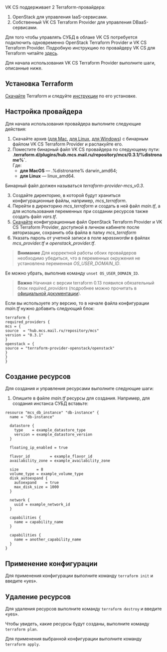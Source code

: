 VK CS поддерживает 2 Terraform-провайдера:

1. OpenStack для управления IaaS-сервисами.
2. Собственный VK CS Terraform Provider для управления DBaaS-сервисами.

Для того чтобы управлять СУБД в облаке VK CS потребуется подключить одновременно OpenStack Terraform Provider и VK CS Terraform Provider. Подробную инструкцию по провайдеру VK CS для Terraform читайте [здесь](https://mcs.mail.ru/terraform/docs").

Для начала использования VK CS Terraform Provider выполните шаги, описанные ниже.

## Установка Terraform

[Скачайте](https://www.terraform.io/downloads.html) Terraform и следуйте [инструкции](https://learn.hashicorp.com/tutorials/terraform/install-cli) по его установке.

## Настройка провайдера

Для начала использования провайдера выполните следующие действия:

1. Скачайте архив ([для Mac](https://hub.mcs.mail.ru/repository/terraform/darwin/v0.3.0/mcs-provider.zip), [для Linux](https://hub.mcs.mail.ru/repository/terraform/linux/v0.3.0/mcs-provider.zip), [для Windows](https://hub.mcs.mail.ru/repository/terraform/windows/v0.2.2/mcs-provider.zip)) с бинарным файлом VK CS Terraform Provider и распакуйте его.
2. Поместите бинарный файл VK CS провайдера по следующему пути: **.terraform.d/plugins/hub.mcs.mail.ru/repository/mcs/0.3.1/%distroname%`**.  
Где:
    - **для MacOS** — .%distroname% darwin_amd64;
    - **для Linux** — linux_amd64.

Бинарный файл должен называться *terraform-provider-mcs_v0.3*.

3. Создайте директорию, в которой будут храниться конфигурационные файлы, например, *mcs_terraform*.
4. Перейти в директорию *mcs_terraform* и создать в ней файл *main.tf*, а для использования переменных при создании ресурсов также создать файл *vars.tf*.
5. [Скачайте](https://mcs.mail.ru/app/project/terraform/) конфигурационные файл OpenStack Terraform Provider и VK CS Terraform Provider, доступной в личном кабинете после авторизации, сохранить оба файла в папку *mcs_terraform*
6. Указать пароль от учетной записи в поле *мpasswordм* в файлах *mcs_provider.tf* и *openstack_provider.tf*.

>**Внимание**
>Для корректной работы обоих провайдеров необходимо убедиться, что в переменных окружения не установлена переменная *OS_USER_DOMAIN_ID*.

Ее можно убрать, выполнив команду `unset OS_USER_DOMAIN_ID`.

>**Важно**
>Начиная с версии terraform 0.13 появился обязательный блок *required_providers* (подробнее можно прочитать в [официальной документации](https://www.terraform.io/docs/language/providers/requirements.html)).

Если вы используете эту версию, то в начале файла конфигурации *main.tf* нужно добавить следующий блок:
```
terraform {
required_providers {
mcs = {
source  = "hub.mcs.mail.ru/repository/mcs"
version = "0.3.1"
}
openstack = {
source = "terraform-provider-openstack/openstack"
}
}
}
```

## Создание ресурсов

Для создания и управления ресурсами выполните следующие шаги:

1. Опишите в файле *main.tf* ресурсы для создания. Например, для создания инстанса СУБД вставьте:

```
resource "mcs_db_instance" "db-instance" {
  name = "db-instance"

  datastore {
    type    = example_datastore_type
    version = example_datastore_version
  }

  floating_ip_enabled = true

  flavor_id         = example_flavor_id
  availability_zone = example_availability_zone

  size        = 8
  volume_type = example_volume_type
  disk_autoexpand {
    autoexpand    = true
    max_disk_size = 1000
  }

  network {
    uuid = example_network_id
  }

  capabilities {
    name = capability_name
  }

  capabilities {
    name = another_capability_name
  }
}
```

## Применение конфигурации

Для применения конфигурации выполните команду `terraform init` и введите «yes».

## Удаление ресурсов

Для удаления ресурсов выполните команду `terraform destroy` и введите «yes».

Чтобы увидеть, какие ресурсы будут созданы, выполните команду `terraform plan`.

Для применения выбранной конфигурации выполните команду `terraform apply`.
